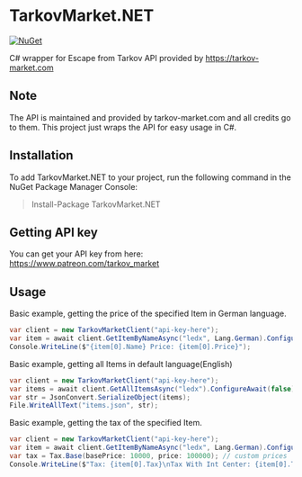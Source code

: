 # TarkovMarket.NET
[![NuGet](https://img.shields.io/nuget/vpre/TarkovMarket.Net.svg?maxAge=2592000?style=plastic)](https://www.nuget.org/packages/TarkovMarket.Net)

C# wrapper for Escape from Tarkov API provided by https://tarkov-market.com

## Note
The API is maintained and provided by tarkov-market.com and all credits go to them. This project just wraps the API for easy usage in C#.

## Installation
To add TarkovMarket.NET to your project, run the following command in the NuGet Package Manager Console:
>Install-Package TarkovMarket.NET

## Getting API key
You can get your API key from here: https://www.patreon.com/tarkov_market

## Usage
Basic example, getting the price of the specified Item in German language.
```csharp
var client = new TarkovMarketClient("api-key-here");
var item = await client.GetItemByNameAsync("ledx", Lang.German).ConfigureAwait(false);
Console.WriteLine($"{item[0].Name} Price: {item[0].Price}");
```

Basic example, getting all Items in default language(English)
```csharp
var client = new TarkovMarketClient("api-key-here");
var items = await client.GetAllItemsAsync("ledx").ConfigureAwait(false);
var str = JsonConvert.SerializeObject(items);
File.WriteAllText("items.json", str);
```

Basic example, getting the tax of the specified Item.
```csharp
var client = new TarkovMarketClient("api-key-here");
var item = await client.GetItemByNameAsync("ledx", Lang.German).ConfigureAwait(false);
var tax = Tax.Base(basePrice: 10000, price: 100000); // custom prices
Console.WriteLine($"Tax: {item[0].Tax}\nTax With Int Center: {item[0].TaxWithIntCenter}"); // target item
```